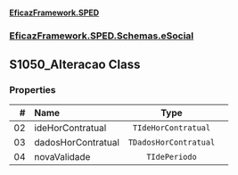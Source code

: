#### [EficazFramework.SPED](EficazFrameworkSPED.md 'EficazFramework SPED')
### [EficazFramework.SPED.Schemas.eSocial](EficazFramework.SPED.Schemas.eSocial.md 'EficazFramework.SPED.Schemas.eSocial')

## S1050_Alteracao Class
### Properties

| # | Name | Type | |
| ---: | :--- | :---: | :--- |
| 02 | ideHorContratual | `TIdeHorContratual` |  |
| 03 | dadosHorContratual | `TDadosHorContratual` |  |
| 04 | novaValidade | `TIdePeriodo` |  |
